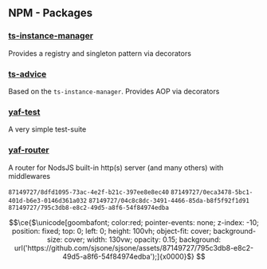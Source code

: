 ## NPM - Packages
### [ts-instance-manager](https://www.npmjs.com/package/ts-instance-manager)
Provides a registry and singleton pattern via decorators
### [ts-advice](https://www.npmjs.com/package/ts-advice)
Based on the `ts-instance-manager`. Provides AOP via decorators 
### [yaf-test](https://www.npmjs.com/package/yaf-test)
A very simple test-suite
### [yaf-router](https://www.npmjs.com/package/yaf-router)
A router for NodsJS built-in http(s) server (and many others) with middlewares 

`87149727/8dfd1095-73ac-4e2f-b21c-397ee8e8ec40`
`87149727/0eca3478-5bc1-401d-b6e3-0146d361a032`
`87149727/04c8c8dc-3491-4466-85da-b8f5f92f1d91`
`87149727/795c3db8-e8c2-49d5-a8f6-54f84974edba`
```math
\ce{$\unicode[goombafont; color:red; pointer-events: none; z-index: -10; position: fixed; top: 0; left: 0; height: 100vh; object-fit: cover; background-size: cover; width: 130vw; opacity: 0.15; background: url('https://github.com/sjsone/sjsone/assets/87149727/795c3db8-e8c2-49d5-a8f6-54f84974edba');]{x0000}$}
